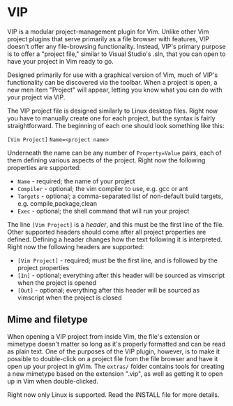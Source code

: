 VIP
===

VIP is a modular project-management plugin for Vim. Unlike other Vim project plugins that serve primarily as a file browser with features, VIP doesn't offer any file-browsing functionality. Instead, VIP's primary purpose is to offer a "project file," similar to Visual Studio's .sln, that you can open to have your project in Vim ready to go.

Designed primarily for use with a graphical version of Vim, much of VIP's functionality can be discovered via the toolbar. When a project is open, a new men item "Project" will appear, letting you know what you can do with your project via VIP.

The VIP project file is designed similarly to Linux desktop files. Right now you have to manually create one for each project, but the syntax is fairly straightforward. The beginning of each one should look something like this:

`[Vim Project]`
`Name=<project name>`

Underneath the name can be any number of `Property=Value` pairs, each of them defining various aspects of the project. Right now the following properties are supported:

* `Name` - required; the name of your project
* `Compiler` - optional; the vim compiler to use, e.g. gcc or ant
* `Targets` - optional; a comma-separated list of non-default build targets, e.g. compile,package,clean
* `Exec` - optional; the shell command that will run your project

The line `[Vim Project]` is a *header*, and this must be the first line of the file. Other supported headers should come after all project properties are defined. Defining a header changes how the text following it is interpreted. Right now the following headers are supported:

* `[Vim Project]` - required; must be the first line, and is followed by the project properties
* `[In]` - optional; everything after this header will be sourced as vimscript when the project is opened
* `[Out]` - optional; everything after this header will be sourced as vimscript when the project is closed

Mime and filetype
-----------------

When opening a VIP project from inside Vim, the file's extension or mimetype doesn't matter so long as it's properly formatted and can be read as plain text. One of the purposes of the VIP plugin, however, is to make it possible to double-click on a project file from the file browser and have it open up your project in gVim. The `extras/` folder contains tools for creating a new mimetype based on the extension ".vip", as well as getting it to open up in Vim when double-clicked.

Right now only Linux is supported. Read the INSTALL file for more details.
